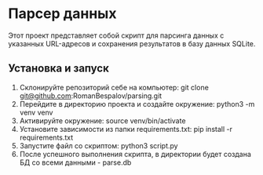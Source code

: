 # Парсер данных

Этот проект представляет собой скрипт для парсинга данных с указанных URL-адресов и сохранения результатов в базу данных SQLite.

## Установка и запуск
1. Склонируйте репозиторий себе на компьютер: git clone git@github.com:RomanBespalov/parsing.git
2. Перейдите в директорию проекта и создайте окружение: python3 -m venv venv
3. Активируйте окружение: source venv/bin/activate
4. Установите зависимости из папки requirements.txt: pip install -r requirements.txt
5. Запустите файл со скриптом: python3 script.py
6. После успешного выполнения скрипта, в директории будет создана БД со всеми данными - parse.db
